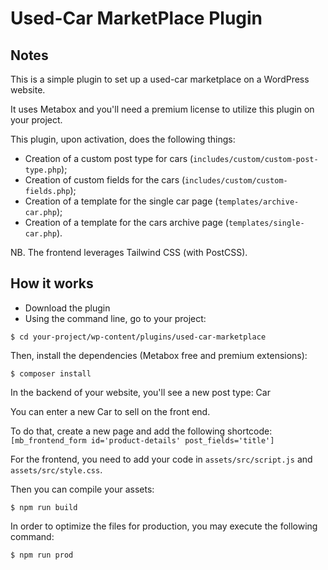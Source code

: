 # Used-Car MarketPlace Plugin

## Notes

This is a simple plugin to set up a used-car marketplace on a WordPress website.

It uses Metabox and you'll need a premium license to utilize this plugin on your project.

This plugin, upon activation, does the following things:

* Creation of a custom post type for cars  (`includes/custom/custom-post-type.php`);
* Creation of custom fields for the cars (`includes/custom/custom-fields.php`);
* Creation of a template for the single car page (`templates/archive-car.php`);
* Creation of a template for the cars archive page (`templates/single-car.php`).

NB. The frontend leverages Tailwind CSS (with PostCSS).

## How it works

* Download the plugin
* Using the command line, go to your project: 
```
$ cd your-project/wp-content/plugins/used-car-marketplace
```
Then, install the dependencies (Metabox free and premium extensions):
```
$ composer install
```

In the backend of your website, you'll see a new post type: Car

You can enter a new Car to sell on the front end.

To do that, create a new page and add the following shortcode:
`[mb_frontend_form id='product-details' post_fields='title']`

For the frontend, you need to add your code in `assets/src/script.js` and `assets/src/style.css`.

Then you can compile your assets:

```
$ npm run build
```

In order to optimize the files for production, you may execute the following command:

```
$ npm run prod
```
